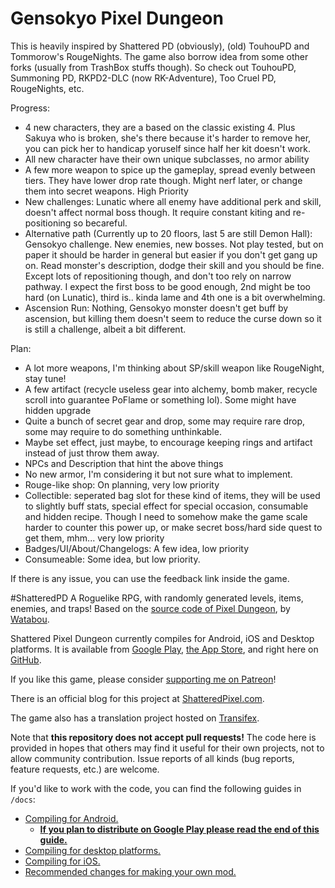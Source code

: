 # Gensokyo Pixel Dungeon

This is heavily inspired by Shattered PD (obviously), (old) TouhouPD and Tommorow's RougeNights. The game also borrow idea from some other forks (usually from TrashBox stuffs though). So check out TouhouPD, Summoning PD, RKPD2-DLC (now RK-Adventure), Too Cruel PD, RougeNights, etc.

Progress:
- 4 new characters, they are a based on the classic existing 4. Plus Sakuya who is broken, she's there because it's harder to remove her, you can pick her to handicap yoruself since half her kit doesn't work.
- All new character have their own unique subclasses, no armor ability
- A few more weapon to spice up the gameplay, spread evenly between tiers. They have lower drop rate though. Might nerf later, or change them into secret weapons. High Priority
- New challenges: Lunatic where all enemy have additional perk and skill, doesn't affect normal boss though. It require constant kiting and re-positioning so becareful.
- Alternative path (Currently up to 20 floors, last 5 are still Demon Hall): Gensokyo challenge. New enemies, new bosses. Not play tested, but on paper it should be harder in general but easier if you don't get gang up on. Read monster's description, dodge their skill and you should be fine. Except lots of repositioning though, and don't too rely on narrow pathway. I expect the first boss to be good enough, 2nd might be too hard (on Lunatic), third is.. kinda lame and 4th one is a bit overwhelming.
- Ascension Run: Nothing, Gensokyo monster doesn't get buff by ascension, but killing them doesn't seem to reduce the curse down so it is still a challenge, albeit a bit different.

Plan:
- A lot more weapons, I'm thinking about SP/skill weapon like RougeNight, stay tune!
- A few artifact (recycle useless gear into alchemy, bomb maker, recycle scroll into guarantee PoFlame or something lol). Some might have hidden upgrade
- Quite a bunch of secret gear and drop, some may require rare drop, some may require to do something unthinkable.
- Maybe set effect, just maybe, to encourage keeping rings and artifact instead of just throw them away.
- NPCs and Description that hint the above things
- No new armor, I'm considering it but not sure what to implement.
- Rouge-like shop: On planning, very low priority
- Collectible: seperated bag slot for these kind of items, they will be used to slightly buff stats, special effect for special occasion, consumable and hidden recipe. Though I need to somehow make the game scale harder to counter this power up, or make secret boss/hard side quest to get them, mhm... very low priority
- Badges/UI/About/Changelogs: A few idea, low priority
- Consumeable: Some idea, but low priority.

If there is any issue, you can use the feedback link inside the game.

#ShatteredPD
A Roguelike RPG, with randomly generated levels, items, enemies, and traps! Based on the [source code of Pixel Dungeon](https://github.com/00-Evan/pixel-dungeon-gradle), by [Watabou](https://www.watabou.ru).

Shattered Pixel Dungeon currently compiles for Android, iOS and Desktop platforms. It is available from [Google Play](https://play.google.com/store/apps/details?id=com.shatteredpixel.shatteredpixeldungeon), [the App Store](https://apps.apple.com/app/shattered-pixel-dungeon/id1563121109), and right here on [GitHub](https://github.com/00-Evan/shattered-pixel-dungeon/releases).

If you like this game, please consider [supporting me on Patreon](https://www.patreon.com/ShatteredPixel)!

There is an official blog for this project at [ShatteredPixel.com](https://www.shatteredpixel.com).

The game also has a translation project hosted on [Transifex](https://www.transifex.com/shattered-pixel/shattered-pixel-dungeon/).

Note that **this repository does not accept pull requests!** The code here is provided in hopes that others may find it useful for their own projects, not to allow community contribution. Issue reports of all kinds (bug reports, feature requests, etc.) are welcome.

If you'd like to work with the code, you can find the following guides in `/docs`:
- [Compiling for Android.](docs/getting-started-android.md)
    - **[If you plan to distribute on Google Play please read the end of this guide.](docs/getting-started-android.md#distributing-your-apk)**
- [Compiling for desktop platforms.](docs/getting-started-desktop.md)
- [Compiling for iOS.](docs/getting-started-ios.md)
- [Recommended changes for making your own mod.](docs/recommended-changes.md)
